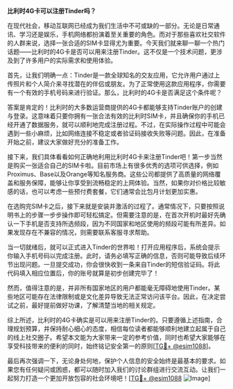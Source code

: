 **比利时4G卡可以注册Tinder吗？**

在现代社会，移动互联网已经成为我们生活中不可或缺的一部分。无论是日常通讯、学习还是娱乐，手机网络都扮演着至关重要的角色。而对于那些喜欢社交软件的人群来说，选择一张合适的SIM卡显得尤为重要。今天我们就来聊一聊一个热门话题——比利时的4G卡是否可以用来注册Tinder。这不仅是一个技术问题，更涉及到了许多用户的实际需求和使用体验。

首先，让我们明确一点：Tinder是一款全球知名的交友应用，它允许用户通过上传照片和个人简介来寻找潜在的伴侣或朋友。为了正常使用这款应用程序，你需要有一个有效的手机号码来进行验证。那么，比利时的4G卡是否满足这个条件呢？

答案是肯定的！比利时的大多数运营商提供的4G卡都能够支持Tinder账户的创建与登录。这意味着只要你拥有一张合法有效的比利时SIM卡，并且确保你的手机已经开通了数据服务，就可以顺利地完成注册过程。不过，在实际操作过程中可能会遇到一些小麻烦，比如网络连接不稳定或者验证码接收失败等问题。因此，在准备开始之前，建议大家做好充分的准备工作。

接下来，我们具体看看如何正确地利用比利时4G卡来注册Tinder吧！第一步当然是购买一张适合自己的SIM卡啦。目前市场上有很多优秀的选项可供选择，例如Proximus、Base以及Orange等知名服务商。这些公司都提供了高质量的网络覆盖和服务保障，能够让你享受到流畅稳定的上网体验。当然，如果你对价格比较敏感的话，也可以考虑一些预付费套餐，它们通常会比包月计划更加实惠。

在选购完SIM卡之后，接下来就是安装并激活的过程了。通常情况下，只要按照说明书上的步骤一步步操作即可轻松搞定。但需要注意的是，在首次开机时最好先确认一下手机是否支持所选频段，因为不同国家和地区使用的频段可能有所差异。如果发现存在不兼容的情况，则需要联系客服寻求帮助。

当一切就绪后，就可以正式进入Tinder的世界啦！打开应用程序后，系统会提示你输入手机号码以完成注册。此时，请务必填写正确的信息，否则可能导致后续环节出现问题。一旦提交成功，你会很快收到一条来自Tinder的短信验证码。将此代码填入相应位置后，你的账号就算是初步创建完毕了！

然而，值得注意的是，并非所有国家地区的用户都能毫无障碍地使用Tinder。某些地区可能存在法律限制或是文化差异导致无法正常访问该平台。因此，在决定尝试之前，最好提前做好功课，了解清楚当地的相关规定。

综上所述，比利时的4G卡确实是可以用来注册Tinder的。只要遵循上述指南，合理规划预算，并保持耐心细心的态度，相信每位读者都能够顺利地建立起属于自己的线上社交圈子。希望本文能为大家带来一定的参考价值，同时也希望大家能够在享受科技带来的便利的同时，始终铭记安全第一的原则[[TG💪+ @esim1088](https://t.me/s/esim1088)]。

最后再次强调一下，无论身处何地，保护个人信息的安全始终是最基本的要求。如果您有任何疑问或困惑，都可以随时加入我们的讨论群组进行交流互动。让我们一起努力打造一个更加开放包容的社会环境吧！[[TG💪+ @esim1088](https://t.me/s/esim1088) ![Image](https://i.postimg.cc/4NQfJmqS/Snipaste-2025-05-13-00-14-12.png)]